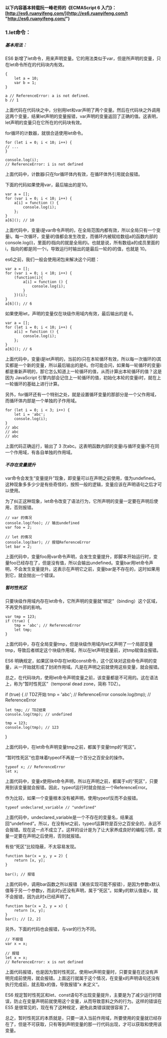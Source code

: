 #### 以下内容基本转载阮一峰老师的《ECMAScript 6 入门》： [http://es6.ruanyifeng.com/](http://es6.ruanyifeng.com/t "http://es6.ruanyifeng.com/")

### 1.let命令：
##### 基本用法：
ES6 新增了let命令，用来声明变量。它的用法类似于var，但是所声明的变量，只在let命令所在的代码块内有效。<br>

    {
        let a = 10;
        var b = 1;
    }

    a // ReferenceError: a is not defined.
    b // 1

上面代码在代码块之中，分别用let和var声明了两个变量。然后在代码块之外调用这两个变量，结果let声明的变量报错，var声明的变量返回了正确的值。这表明，let声明的变量只在它所在的代码块有效。<br>

for循环的计数器，就很合适使用let命令。<br>

    for (let i = 0; i < 10; i++) {
    // ...
    }

    console.log(i);
    // ReferenceError: i is not defined

上面代码中，计数器i只在for循环体内有效，在循环体外引用就会报错。<br>

下面的代码如果使用var，最后输出的是10。<br>

    var a = [];
    for (var i = 0; i < 10; i++) {
        a[i] = function () {
            console.log(i);
        };
    }
    a[6](); // 10

上面代码中，变量i是var命令声明的，在全局范围内都有效，所以全局只有一个变量i。每一次循环，变量i的值都会发生改变，而循环内被赋给数组a的函数内部的console.log(i)，里面的i指向的就是全局的i。也就是说，所有数组a的成员里面的i，指向的都是同一个i，导致运行时输出的是最后一轮的i的值，也就是 10。<br>

es6之前，我们一般会使用闭包来解决这个问题：<br>

    var a = [];
    for (var i = 0; i < 10; i++) {
        (function(i){
            a[i] = function () {
                console.log(i);
            }
        })(i);     
    }
    a[6](); // 6

如果使用let，声明的变量仅在块级作用域内有效，最后输出的是 6。<br>

    var a = [];
    for (let i = 0; i < 10; i++) {
        a[i] = function () {
            console.log(i);
        };
    }
    a[6](); // 6

上面代码中，变量i是let声明的，当前的i只在本轮循环有效，所以每一次循环的i其实都是一个新的变量，所以最后输出的是6。你可能会问，如果每一轮循环的变量i都是重新声明的，那它怎么知道上一轮循环的值，从而计算出本轮循环的值？这是因为 JavaScript 引擎内部会记住上一轮循环的值，初始化本轮的变量i时，就在上一轮循环的基础上进行计算。<br>

另外，for循环还有一个特别之处，就是设置循环变量的那部分是一个父作用域，而循环体内部是一个单独的子作用域。<br>

    for (let i = 0; i < 3; i++) {
        let i = 'abc';
        console.log(i);
    }
    // abc
    // abc
    // abc

上面代码正确运行，输出了 3 次abc。这表明函数内部的变量i与循环变量i不在同一个作用域，有各自单独的作用域。<br>

##### 不存在变量提升
var命令会发生“变量提升”现象，即变量可以在声明之前使用，值为undefined。这种现象多多少少是有些奇怪的，按照一般的逻辑，变量应该在声明语句之后才可以使用。<br>

为了纠正这种现象，let命令改变了语法行为，它所声明的变量一定要在声明后使用，否则报错。<br>

    // var 的情况
    console.log(foo); // 输出undefined
    var foo = 2;

    // let 的情况
    console.log(bar); // 报错ReferenceError
    let bar = 2;
    
上面代码中，变量foo用var命令声明，会发生变量提升，即脚本开始运行时，变量foo已经存在了，但是没有值，所以会输出undefined。变量bar用let命令声明，不会发生变量提升。这表示在声明它之前，变量bar是不存在的，这时如果用到它，就会抛出一个错误。<br>

##### 暂时性死区
只要块级作用域内存在let命令，它所声明的变量就“绑定”（binding）这个区域，不再受外部的影响。<br>

    var tmp = 123;
    if (true) {
        tmp = 'abc'; // ReferenceError
        let tmp;
    }

上面代码中，存在全局变量tmp，但是块级作用域内let又声明了一个局部变量tmp，导致后者绑定这个块级作用域，所以在let声明变量前，对tmp赋值会报错。<br>

ES6 明确规定，如果区块中存在let和const命令，这个区块对这些命令声明的变量，从一开始就形成了封闭作用域。凡是在声明之前就使用这些变量，就会报错。<br>

总之，在代码块内，使用let命令声明变量之前，该变量都是不可用的。这在语法上，称为“暂时性死区”（temporal dead zone，简称 TDZ）。<br>

if (true) {
    // TDZ开始
    tmp = 'abc'; // ReferenceError
    console.log(tmp); // ReferenceError

    let tmp; // TDZ结束
    console.log(tmp); // undefined

    tmp = 123;
    console.log(tmp); // 123
}

上面代码中，在let命令声明变量tmp之前，都属于变量tmp的“死区”。<br>

“暂时性死区”也意味着typeof不再是一个百分之百安全的操作。<br>

    typeof x; // ReferenceError
    let x;

上面代码中，变量x使用let命令声明，所以在声明之前，都属于x的“死区”，只要用到该变量就会报错。因此，typeof运行时就会抛出一个ReferenceError。<br>

作为比较，如果一个变量根本没有被声明，使用typeof反而不会报错。<br>

    typeof undeclared_variable // "undefined"

上面代码中，undeclared_variable是一个不存在的变量名，结果返回“undefined”。所以，在没有let之前，typeof运算符是百分之百安全的，永远不会报错。现在这一点不成立了。这样的设计是为了让大家养成良好的编程习惯，变量一定要在声明之后使用，否则就报错。<br>

有些“死区”比较隐蔽，不太容易发现。<br>

    function bar(x = y, y = 2) {
        return [x, y];
    }

    bar(); // 报错

上面代码中，调用bar函数之所以报错（某些实现可能不报错），是因为参数x默认值等于另一个参数y，而此时y还没有声明，属于“死区”。如果y的默认值是x，就不会报错，因为此时x已经声明了。<br>

    function bar(x = 2, y = x) {
        return [x, y];
    }
    bar(); // [2, 2]
    
另外，下面的代码也会报错，与var的行为不同。<br>

    // 不报错
    var x = x;

    // 报错
    let x = x;
    // ReferenceError: x is not defined
    
上面代码报错，也是因为暂时性死区。使用let声明变量时，只要变量在还没有声明完成前使用，就会报错。上面这行就属于这个情况，在变量x的声明语句还没有执行完成前，就去取x的值，导致报错”x 未定义“。<br>

ES6 规定暂时性死区和let、const语句不出现变量提升，主要是为了减少运行时错误，防止在变量声明前就使用这个变量，从而导致意料之外的行为。这样的错误在 ES5 是很常见的，现在有了这种规定，避免此类错误就很容易了。<br>

总之，暂时性死区的本质就是，只要一进入当前作用域，所要使用的变量就已经存在了，但是不可获取，只有等到声明变量的那一行代码出现，才可以获取和使用该变量。<br>